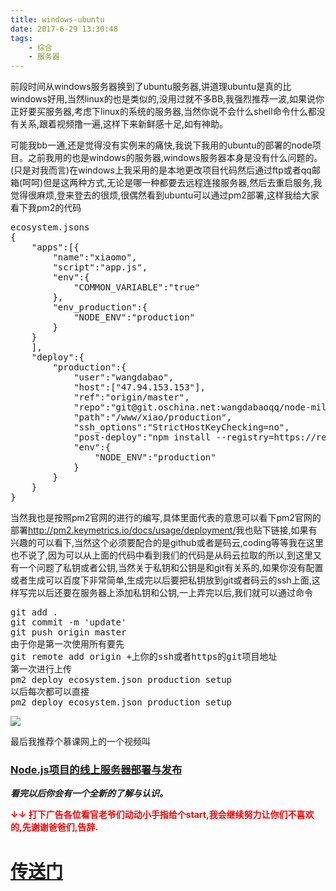 ```yaml
---
title: windows-ubuntu
date: 2017-6-29 13:30:48
tags:
	- 综合
	- 服务器
---
```

前段时间从windows服务器换到了ubuntu服务器,讲道理ubuntu是真的比
windows好用,当然linux的也是类似的,没用过就不多BB,我强烈推荐一波,如果说你正好要买服务器,考虑下linux的系统的服务器,当然你说不会什么shell命令什么都没有关系,跟着视频撸一遍,这样下来新鲜感十足,如有神助。
<!--more-->
可能我bb一通,还是觉得没有实例来的痛快,我说下我用的ubuntu的部署的node项目。之前我用的也是windows的服务器,windows服务器本身是没有什么问题的。(只是对我而言)在windows上我采用的是本地更改项目代码然后通过ftp或者qq邮箱(呵呵)但是这两种方式,无论是哪一种都要去远程连接服务器,然后去重启服务,我觉得很麻烦,登来登去的很烦,很偶然看到ubuntu可以通过pm2部署,这样我给大家看下我pm2的代码
<pre>
ecosystem.jsons  
{
	"apps":[{  
		"name":"xiaomo",    
		"script":"app.js",  
		"env":{
			"COMMON_VARIABLE":"true"
		},
		"env_production":{
			"NODE_ENV":"production"
		}
	}
	],
	"deploy":{
		"production":{
			"user":"wangdabao",
			"host":["47.94.153.153"],
			"ref":"origin/master",
			"repo":"git@git.oschina.net:wangdabaoqq/node-millet.git",
			"path":"/www/xiao/production",
			"ssh_options":"StrictHostKeyChecking=no",
			"post-deploy":"npm install --registry=https://registry.npm.taobao.org && pm2 startOrRestart ecosystem.json --env production",
			"env":{
				"NODE_ENV":"production"
			}
		}
	}
}
</pre>   
    
当然我也是按照pm2官网的进行的编写,具体里面代表的意思可以看下pm2官网的部署<a href="http://pm2.keymetrics.io/docs/usage/deployment/">http://pm2.keymetrics.io/docs/usage/deployment/</a>我也贴下链接,如果有兴趣的可以看下,当然这个必须要配合的是github或者是码云,coding等等我在这里也不说了,因为可以从上面的代码中看到我们的代码是从码云拉取的所以,到这里又有一个问题了私钥或者公钥,当然关于私钥和公钥是和git有关系的,如果你没有配置或者生成可以百度下非常简单,生成完以后要把私钥放到git或者码云的ssh上面,这样写完以后还要在服务器上添加私钥和公钥,一上弄完以后,我们就可以通过命令
<pre>
git add .
git commit -m 'update'
git push origin master
由于你是第一次使用所有要先
git remote add origin +上你的ssh或者https的git项目地址
第一次进行上传
pm2 deploy ecosystem.json production setup
以后每次都可以直接
pm2 deploy ecosystem.json production setup
</pre>
<pre>
<img src="https://qn.tyty.me/Screenshot.png">
</pre>
最后我推荐个慕课网上的一个视频叫<h3><a href="http://coding.imooc.com/class/95.html">Node.js项目的线上服务器部署与发布</a></h3><i style="font-weight:bold">看完以后你会有一个全新的了解与认识。</i>

<b style="font-size:14px; color:red;">↓↓
打下广告各位看官老爷们动动小手指给个start,我会继续努力让你们不喜欢的,先谢谢爸爸们,告辞.</b>
<h1><a href="https://github.com/wangdabaoqq/node-millet">传送门</a></h1>